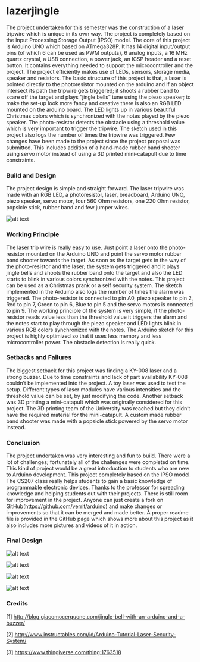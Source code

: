 # lazerjingle
The project undertaken for this semester was the construction of a laser tripwire which is unique in its own way. The project is completely based on the Input Processing Storage Output (IPSO) model. The core of this project is Arduino UNO which based on ATmega328P. It has 14 digital input/output pins (of which 6 can be used as PWM outputs), 6 analog inputs, a 16 MHz quartz crystal, a USB connection, a power jack, an ICSP header and a reset button. It contains everything needed to support the microcontroller and the project. The project efficiently makes use of LEDs, sensors, storage media, speaker and resistors. The basic structure of this project is that, a laser is pointed directly to the photoresistor mounted on the arduino and if an object intersect its path the tripwire gets triggered; it shoots a rubber band to scare off the target and plays “jingle bells” tune using the piezo speaker; to make the set-up look more fancy and creative there is also an RGB LED mounted on the arduino board. The LED lights up in various beautiful Christmas colors which is synchronized with the notes played by the piezo speaker.
	The photo-resistor detects the obstacle using a threshold value which is very important to trigger the tripwire. The sketch used in this project also logs the number of times the tripwire was triggered.
Few changes have been made to the project since the project proposal was submitted. This includes addition of a hand-made rubber band shooter using servo motor instead of using a 3D printed mini-catapult due to time constraints.

### Build and Design

The project design is simple and straight forward. The laser tripwire was made with an RGB LED, a photoresistor, laser, breadboard, Arduino UNO, piezo speaker, servo motor, four 560 Ohm resistors, one 220 Ohm resistor, popsicle stick, rubber band and few jumper wires.

![alt text](https://i.imgur.com/d0MNIxp.jpg "design")


### Working Principle

The laser trip wire is really easy to use. Just point a laser onto the photo-resistor mounted on the Arduino UNO and point the servo motor rubber band shooter towards the target. As soon as the target gets in the way of the photo-resistor and the laser; the system gets triggered and it plays jingle bells and shoots the rubber band onto the target and also the LED starts to blink in various colors synchronized with the notes. This project can be used as a Christmas prank or a self security system. The sketch implemented in the Arduino also logs the number of times the alarm was triggered.
The photo-resistor is connected to pin A0, piezo speaker to pin 2, Red to pin 7, Green to pin 6, Blue to pin 5 and the servo motors is connected to pin 9. The working principle of the system is very simple, if the photo-resistor reads value less than the threshold value it triggers the alarm and the notes start to play through the piezo speaker and LED lights blink in various RGB colors synchronized with the notes. The Arduino sketch for this project is highly optimized so that it uses less memory and less microcontroller power. The obstacle detection is really quick.

### Setbacks and Failures

The biggest setback for this project was finding a KY-008 laser and a strong buzzer. Due to time constraints and lack of part availability KY-008 couldn’t be implemented into the project. A toy laser was used to test the setup. Different types of laser modules have various intensities and the threshold value can be set, by just modifying the code. Another setback was 3D printing a mini-catapult which was originally considered for this project. The 3D printing team of the University was reached but they didn’t have the required material for the mini-catapult. A custom made rubber band shooter was made with a popsicle stick powered by the servo motor instead.

### Conclusion

The project undertaken was very interesting and fun to build. There were a lot of challenges; fortunately all of the challenges were completed on time. This kind of project would be a great introduction to students who are new to Arduino development. This project completely based on the IPSO model.
The CS207 class really helps students to gain a basic knowledge of programmable electronic devices. Thanks to the professor for spreading knowledge and helping students out with their projects. There is still room for improvement in the project. Anyone can just create a fork on GitHub(https://github.com/verrit/arduino) and make changes or improvements so that it can be merged and made better. A proper readme file is provided in the GitHub page which shows more about this project as it also includes more pictures and videos of it in action.

### Final Design

![alt text](https://i.imgur.com/rPzYNKU.jpg "final design")

![alt text](https://i.imgur.com/wb3WoqZ.jpg "final design1")

![alt text](https://i.imgur.com/emYZmkx.jpg "final design")

![alt text](https://i.imgur.com/RLHkhao.jpg "final design")

### Credits

[1] http://blog.giacomocerquone.com/jingle-bell-with-an-arduino-and-a-buzzer/

[2] http://www.instructables.com/id/Arduino-Tutorial-Laser-Security-System/

[3] https://www.thingiverse.com/thing:1763518
